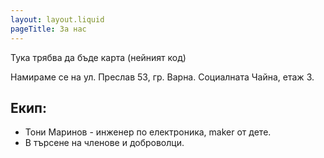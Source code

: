 ```yaml
---
layout: layout.liquid
pageTitle: За нас
---
```

Тука трябва да бъде карта (нейният код)

Намираме се на ул. Преслав 53, гр. Варна. Социалната Чайна, етаж 3.


## Екип:

* Тони Маринов - инженер по електроника, maker от дете.
* В търсене на членове и доброволци.